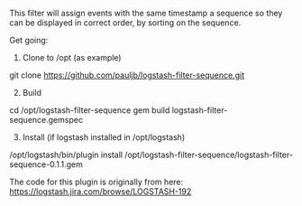 This filter will assign events with the same timestamp a sequence so they can be displayed in correct order, by sorting on the sequence.


Get going:

1. Clone to /opt (as example)

git clone https://github.com/pauljb/logstash-filter-sequence.git

2. Build

cd /opt/logstash-filter-sequence
gem build logstash-filter-sequence.gemspec

3. Install  (if logstash installed in /opt/logstash)

/opt/logstash/bin/plugin install /opt/logstash-filter-sequence/logstash-filter-sequence-0.1.1.gem


The code for this plugin is originally from here:  https://logstash.jira.com/browse/LOGSTASH-192
